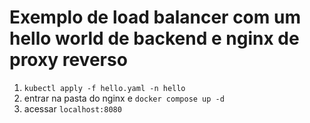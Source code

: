# Exemplo de load balancer com um hello world de backend e nginx de proxy reverso

1. `kubectl apply -f hello.yaml -n hello`
2. entrar na pasta do nginx e `docker compose up -d`
3. acessar `localhost:8080`
